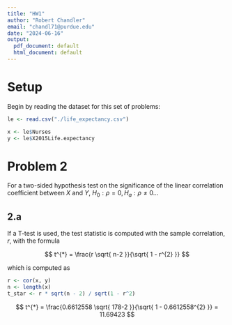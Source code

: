 ```yaml
---
title: "HW1"
author: "Robert Chandler"
email: "chandl71@purdue.edu"
date: "2024-06-16"
output:
  pdf_document: default
  html_document: default
---
```


# Setup
Begin by reading the dataset for this set of problems:

```r
le <- read.csv("./life_expectancy.csv")
```


```r
x <- le$Nurses
y <- le$X2015Life.expectancy
```

# Problem 2
For a two-sided hypothesis test on the significance of the linear correlation coefficient between $X$ and $Y$, $H_0: \rho = 0, H_a: \rho \ne 0$...

## 2.a
If a T-test is used, the test statistic is computed with the sample correlation, $r$, with the formula


$$
t^{*} = \frac{r \sqrt{ n-2 }}{\sqrt{ 1 - r^{2} }}
$$

which is computed as


```r
r <- cor(x, y)
n <- length(x)
t_star <- r * sqrt(n - 2) / sqrt(1 - r^2)
```

$$
t^{*} = \frac{0.6612558 \sqrt{ 178-2 }}{\sqrt{ 1 - 0.6612558^{2} }}
= 11.69423
$$

